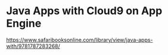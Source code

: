 # Java Apps with Cloud9 on App Engine

https://www.safaribooksonline.com/library/view/java-apps-with/9781787283268/
